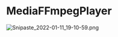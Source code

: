 # MediaFFmpegPlayer


![Snipaste_2022-01-11_19-10-59.png](https://s2.loli.net/2022/01/11/eUGw98TWHSY3oLQ.png)
